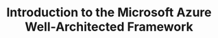 ---
owner: Vanessa Bruwer
last_update: June 25 2021
layout: unit
title: Introduction to the Microsoft Azure Well-Architected Framework
description: You want to build great things on Azure, but you're not sure exactly what that means. Using key principles throughout your architecture, regardless of technology choice, can help you design, build, and continuously improve your architecture.
parent: Introduction
nav_order: 3
unit_type: Learn
unit_url: https://docs.microsoft.com/learn/modules/azure-well-architected-introduction/
duration: 1:00
---